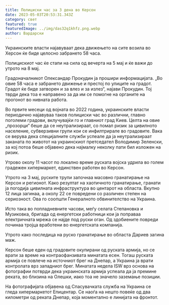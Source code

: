 ```yaml
---
title: Полициски час за 3 дена во Керсон
date: 2023-05-03T20:53:31.343Z
category: свет
featured: true
featuredImage: ../img/das32q1khfz.png.webp
author: Вардарски
---
```


Украинските власти најавуваат дека движењето на сите возила во Херсон ќе биде целосно забрането 58 часа.

Полицискиот час ќе стапи на сила од вечерта на 5 мај и ќе важи до утрото на 8 мај.

Градоначалникот Олександар Прокудин ја прошири информацијата. „Во овие 58 часа е забрането движење и престој по улиците на градот. Градот ќе биде затворен и за влез и за излез“, најави Прокудин. Тој тврди дека тоа е направено за да им се помогне на органите на прогонот во нивната работа.

Во првите месеци од војната во 2022 година, украинските власти периодично најавуваа таков полициски час во различни, главно поголеми градови, вклучувајќи го и главниот град Киев. Целта на овие „прозорци“ беше да се неутрализираат, со помал ризик за цивилното население, субверзивни групи кои се инфилтрирале во градовите. Вака се верува дека специјалните служби успеале да ја неутрализираат заканата по животот на украинскиот претседател Володимир Зеленски, за кој потоа беше објавено дека најмалку неколку пати бил изложен на ризик.

Утрово околу 11 часот по локално време руската војска удрила во голем градежен хипермаркет, единствен работен во Керсон.

Утрото на 3 мај, руските трупи започнаа масовно гранатирање на Керсон и регионот. Како резултат на хаотичното гранатирање, гранати ја погодија цивилната инфраструктура во центарот на областа. Вкупно 12 лица загинаа, а околу 22 се повредени со различен степен на сериозност. Ова го соопшти Генералното обвинителство на Украина.

Исто така во попладневните часови, меѓу селата Степановка и Музиковка, бригада од енергетски работници кои ја поправаа електричната мрежа се најде под руски оган. Од здобиените повреди починаа тројца вработени во енергетската компанија.

Утрото како последица на руско гранатирање во областа Дариев загина маж.

Керсон беше еден од градовите окупирани од руската армија, но се врати за време на контраофанзивата минатата есен. Тогаш руската армија се повлече на источниот брег на Днепар, а Украина ја врати контролата врз западниот брег. Минатата недела ISW врз основа на фотографии потврди дека украинската армија успеала да ја премине реката, во близина на Олешки, иако тоа не значело заземање позиции.

На фотографијата објавена од Спасувачката служба на Украина се гледа хипермаркетот Епицентар. Се наоѓа на нешто повеќе од два километри од реката Днепар, која моментално е линијата на фронтот.
